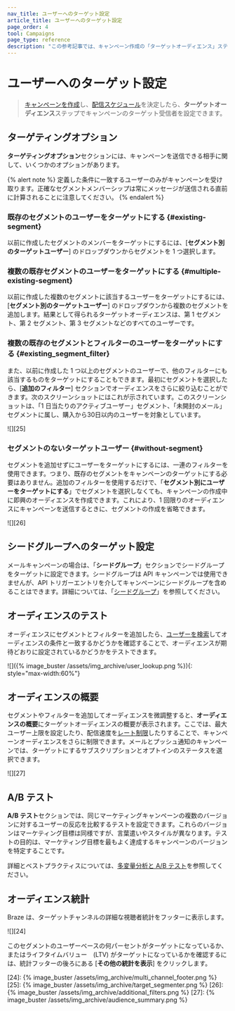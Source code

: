```yaml
---
nav_title: ユーザーへのターゲット設定
article_title: ユーザーへのターゲット設定
page_order: 4
tool: Campaigns
page_type: reference
description: "この参考記事では、キャンペーン作成の「ターゲットオーディエンス」ステップにあるターゲティングオプションについて説明します。"
---
```


# ユーザーへのターゲット設定

> [キャンペーンを作成][1]し、[配信スケジュール][2]を決定したら、**ターゲットオーディエンス**ステップでキャンペーンのターゲット受信者を設定できます。 

## ターゲティングオプション

**ターゲティングオプション**セクションには、キャンペーンを送信できる相手に関して、いくつかのオプションがあります。

{% alert note %}
定義した条件に一致するユーザーのみがキャンペーンを受け取ります。正確なセグメントメンバーシップは常にメッセージが送信される直前に計算されることに注意してください。
{% endalert %}

### 既存のセグメントのユーザーをターゲットにする {#existing-segment}

以前に作成したセグメントのメンバーをターゲットにするには、[**セグメント別のターゲットユーザー**] のドロップダウンからセグメントを  1 つ選択します。

### 複数の既存セグメントのユーザーをターゲットにする {#multiple-existing-segment}

以前に作成した複数のセグメントに該当するユーザーをターゲットにするには、[**セグメント別のターゲットユーザー**] のドロップダウンから複数のセグメントを追加します。結果として得られるターゲットオーディエンスは、第 1 セグメント、第 2 セグメント、第 3 セグメントなどのすべてのユーザーです。

### 複数の既存のセグメントとフィルターのユーザーをターゲットにする {#existing_segment_filter}

また、以前に作成した 1 つ以上のセグメントのユーザーで、他のフィルターにも該当するものをターゲットにすることもできます。最初にセグメントを選択したら、[**追加のフィルター**] セクションでオーディエンスをさらに絞り込むことができます。次のスクリーンショットにはこれが示されています。このスクリーンショットは、「1 日当たりのアクティブユーザー」セグメント、「未開封のメール」セグメントに属し、購入から30日以内のユーザーを対象としています。

![][25]

### セグメントのないターゲットユーザー {#without-segment}

セグメントを追加せずにユーザーをターゲットにするには、一連のフィルターを使用できます。つまり、既存のセグメントをキャンペーンのターゲットにする必要はありません。追加のフィルターを使用するだけで、「**セグメント別にユーザーをターゲットにする**」でセグメントを選択しなくても、キャンペーンの作成中に即興のオーディエンスを作成できます。これにより、1 回限りのオーディエンスにキャンペーンを送信するときに、セグメントの作成を省略できます。

![][26]

## シードグループへのターゲット設定

メールキャンペーンの場合は、「**シードグループ**」セクションでシードグループをターゲットに設定できます。シードグループは API キャンペーンでは使用できませんが、API トリガーエントリを介してキャンペーンにシードグループを含めることはできます。詳細については、「[シードグループ]({{site.baseurl}}/user_guide/administrative/app_settings/internal_groups_tab/#seed-groups)」を参照してください。

## オーディエンスのテスト

オーディエンスにセグメントとフィルターを追加したら、[ユーザーを検索]({{site.baseurl}}/user_guide/engagement_tools/segments/user_lookup/)してオーディエンスの条件と一致するかどうかを確認することで、オーディエンスが期待どおりに設定されているかどうかをテストできます。

![\]({% image_buster /assets/img_archive/user_lookup.png %}){: style="max-width:60%"}

## オーディエンスの概要

セグメントやフィルターを追加してオーディエンスを微調整すると、**オーディエンスの概要**にターゲットオーディエンスの概要が表示されます。ここでは、最大ユーザー上限を設定したり、配信速度を[レート制限][3]したりすることで、キャンペーンオーディエンスをさらに制限できます。メールとプッシュ通知のキャンペーンでは、ターゲットにするサブスクリプションとオプトインのステータスを選択できます。

![][27]

## A/B テスト

**A/B テスト**セクションでは、同じマーケティングキャンペーンの複数のバージョンに対するユーザーの反応を比較するテストを設定できます。これらのバージョンはマーケティング目標は同様ですが、言葉遣いやスタイルが異なります。テストの目的は、マーケティング目標を最もよく達成するキャンペーンのバージョンを特定することです。 

詳細とベストプラクティスについては、[多変量分析と A/B テスト][4]を参照してください。

## オーディエンス統計

Braze は、ターゲットチャンネルの詳細な視聴者統計をフッターに表示します。

![][24]

このセグメントのユーザーベースの何パーセントがターゲットになっているか、またはライフタイムバリュー　(LTV) がターゲットになっているかを確認するには、統計フッターの後ろにある [**その他の統計を表示**] をクリックします。

[1]: {{site.baseurl}}/user_guide/engagement_tools/campaigns/building_campaigns/creating_campaign/
[2]: {{site.baseurl}}/user_guide/engagement_tools/campaigns/building_campaigns/delivery_types/
[3]: {{site.baseurl}}/user_guide/engagement_tools/campaigns/testing_and_more/rate-limiting/
[4]: {{site.baseurl}}/user_guide/engagement_tools/testing/multivariant_testing/
[24]: {% image_buster /assets/img_archive/multi_channel_footer.png %}
[25]: {% image_buster /assets/img_archive/target_segmenter.png %}
[26]: {% image_buster /assets/img_archive/additional_filters.png %}
[27]: {% image_buster /assets/img_archive/audience_summary.png %}
